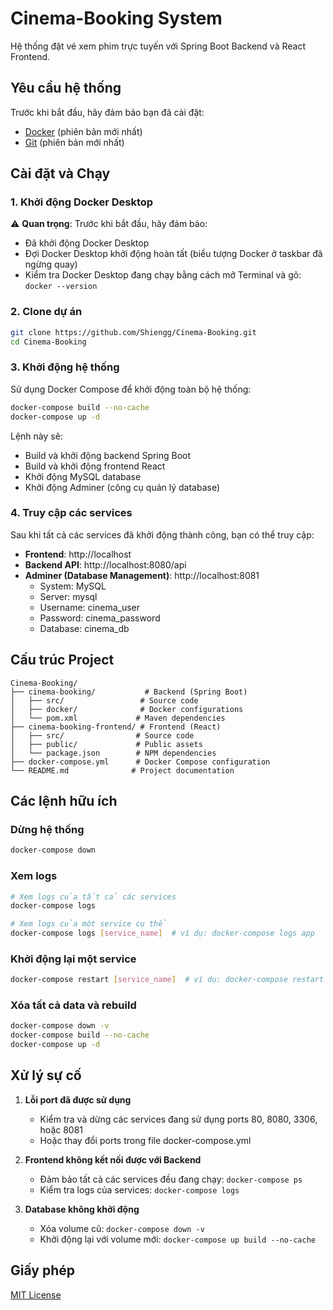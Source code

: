 # Cinema-Booking System

Hệ thống đặt vé xem phim trực tuyến với Spring Boot Backend và React Frontend.

## Yêu cầu hệ thống

Trước khi bắt đầu, hãy đảm bảo bạn đã cài đặt:

- [Docker](https://www.docker.com/products/docker-desktop/) (phiên bản mới nhất)
- [Git](https://git-scm.com/downloads) (phiên bản mới nhất)

## Cài đặt và Chạy

### 1. Khởi động Docker Desktop

⚠️ **Quan trọng**: Trước khi bắt đầu, hãy đảm bảo:
- Đã khởi động Docker Desktop
- Đợi Docker Desktop khởi động hoàn tất (biểu tượng Docker ở taskbar đã ngừng quay)
- Kiểm tra Docker Desktop đang chạy bằng cách mở Terminal và gõ: `docker --version`

### 2. Clone dự án

```bash
git clone https://github.com/Shiengg/Cinema-Booking.git
cd Cinema-Booking
```

### 3. Khởi động hệ thống

Sử dụng Docker Compose để khởi động toàn bộ hệ thống:

```bash
docker-compose build --no-cache
docker-compose up -d
```

Lệnh này sẽ:
- Build và khởi động backend Spring Boot
- Build và khởi động frontend React
- Khởi động MySQL database
- Khởi động Adminer (công cụ quản lý database)

### 4. Truy cập các services

Sau khi tất cả các services đã khởi động thành công, bạn có thể truy cập:

- **Frontend**: http://localhost
- **Backend API**: http://localhost:8080/api
- **Adminer (Database Management)**: http://localhost:8081
  - System: MySQL
  - Server: mysql
  - Username: cinema_user
  - Password: cinema_password
  - Database: cinema_db

## Cấu trúc Project

```
Cinema-Booking/
├── cinema-booking/           # Backend (Spring Boot)
│   ├── src/                 # Source code
│   ├── docker/              # Docker configurations
│   └── pom.xml             # Maven dependencies
├── cinema-booking-frontend/ # Frontend (React)
│   ├── src/                # Source code
│   ├── public/             # Public assets
│   └── package.json        # NPM dependencies
├── docker-compose.yml      # Docker Compose configuration
└── README.md              # Project documentation
```

## Các lệnh hữu ích

### Dừng hệ thống
```bash
docker-compose down
```

### Xem logs
```bash
# Xem logs của tất cả các services
docker-compose logs

# Xem logs của một service cụ thể
docker-compose logs [service_name]  # ví dụ: docker-compose logs app
```

### Khởi động lại một service
```bash
docker-compose restart [service_name]  # ví dụ: docker-compose restart app
```

### Xóa tất cả data và rebuild
```bash
docker-compose down -v
docker-compose build --no-cache
docker-compose up -d
```

## Xử lý sự cố

1. **Lỗi port đã được sử dụng**
   - Kiểm tra và dừng các services đang sử dụng ports 80, 8080, 3306, hoặc 8081
   - Hoặc thay đổi ports trong file docker-compose.yml

2. **Frontend không kết nối được với Backend**
   - Đảm bảo tất cả các services đều đang chạy: `docker-compose ps`
   - Kiểm tra logs của services: `docker-compose logs`

3. **Database không khởi động**
   - Xóa volume cũ: `docker-compose down -v`
   - Khởi động lại với volume mới: `docker-compose up build --no-cache`

## Giấy phép

[MIT License](LICENSE)
